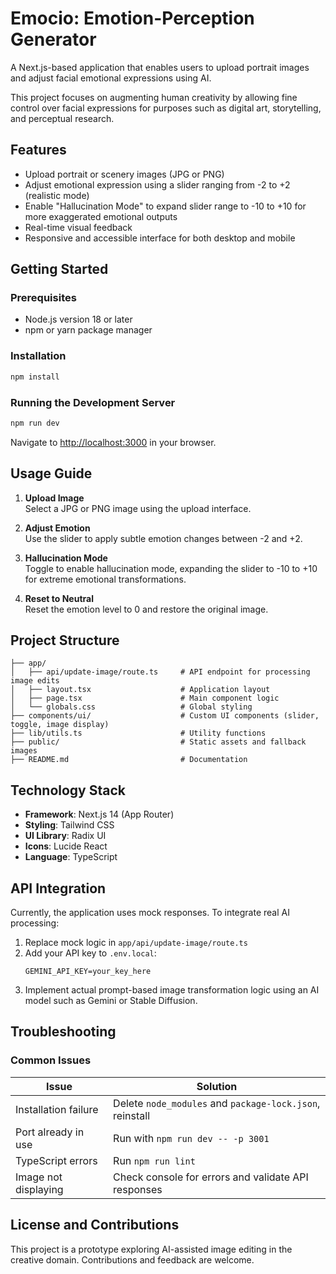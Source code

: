 # Emocio: Emotion-Perception Generator

A Next.js-based application that enables users to upload portrait images and adjust facial emotional expressions using AI.

This project focuses on augmenting human creativity by allowing fine control over facial expressions for purposes such as digital art, storytelling, and perceptual research.

## Features

- Upload portrait or scenery images (JPG or PNG)
- Adjust emotional expression using a slider ranging from -2 to +2 (realistic mode)
- Enable "Hallucination Mode" to expand slider range to -10 to +10 for more exaggerated emotional outputs
- Real-time visual feedback
- Responsive and accessible interface for both desktop and mobile

## Getting Started

### Prerequisites

- Node.js version 18 or later
- npm or yarn package manager

### Installation

```bash
npm install
```

### Running the Development Server

```bash
npm run dev
```

Navigate to [http://localhost:3000](http://localhost:3000) in your browser.

## Usage Guide

1. **Upload Image**  
   Select a JPG or PNG image using the upload interface.

2. **Adjust Emotion**  
   Use the slider to apply subtle emotion changes between -2 and +2.

3. **Hallucination Mode**  
   Toggle to enable hallucination mode, expanding the slider to -10 to +10 for extreme emotional transformations.

4. **Reset to Neutral**  
   Reset the emotion level to 0 and restore the original image.

## Project Structure

```
├── app/
│   ├── api/update-image/route.ts     # API endpoint for processing image edits
│   ├── layout.tsx                    # Application layout
│   ├── page.tsx                      # Main component logic
│   └── globals.css                   # Global styling
├── components/ui/                    # Custom UI components (slider, toggle, image display)
├── lib/utils.ts                      # Utility functions
├── public/                           # Static assets and fallback images
├── README.md                         # Documentation
```

## Technology Stack

- **Framework**: Next.js 14 (App Router)
- **Styling**: Tailwind CSS
- **UI Library**: Radix UI
- **Icons**: Lucide React
- **Language**: TypeScript

## API Integration

Currently, the application uses mock responses. To integrate real AI processing:

1. Replace mock logic in `app/api/update-image/route.ts`
2. Add your API key to `.env.local`:
   ```
   GEMINI_API_KEY=your_key_here
   ```
3. Implement actual prompt-based image transformation logic using an AI model such as Gemini or Stable Diffusion.

## Troubleshooting

### Common Issues

| Issue                      | Solution                                                  |
|---------------------------|-----------------------------------------------------------|
| Installation failure      | Delete `node_modules` and `package-lock.json`, reinstall |
| Port already in use       | Run with `npm run dev -- -p 3001`                         |
| TypeScript errors         | Run `npm run lint`                                        |
| Image not displaying      | Check console for errors and validate API responses       |

## License and Contributions

This project is a prototype exploring AI-assisted image editing in the creative domain. Contributions and feedback are welcome.
